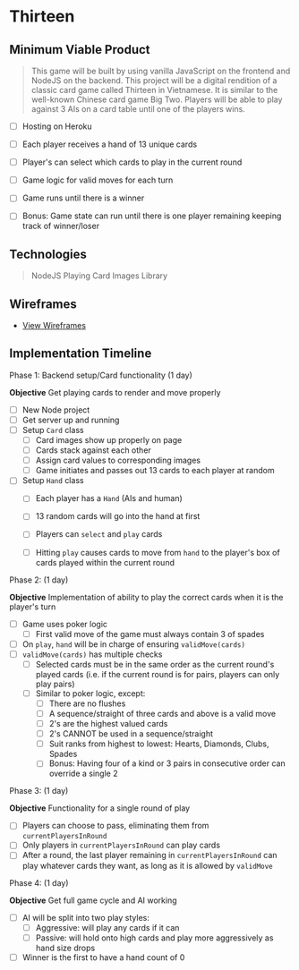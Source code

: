 # Thirteen

## Minimum Viable Product

> This game will be built by using vanilla JavaScript on the frontend and NodeJS on the backend. This project will be a digital rendition of a classic card game called Thirteen in Vietnamese. It is similar to the well-known Chinese card game Big Two. Players will be able to play against 3 AIs on a card table until one of the players wins.

- [ ] Hosting on Heroku
- [ ] Each player receives a hand of 13 unique cards
- [ ] Player's can select which cards to play in the current round
- [ ] Game logic for valid moves for each turn
- [ ] Game runs until there is a winner
- [ ] Bonus: Game state can run until there is one player remaining keeping track of winner/loser


## Technologies

> NodeJS
> Playing Card Images Library

## Wireframes
* [View Wireframes][wireframes]

[wireframes]: docs/wireframes

## Implementation Timeline

Phase 1: Backend setup/Card functionality (1 day)

**Objective** Get playing cards to render and move properly

- [ ] New Node project
- [ ] Get server up and running
- [ ] Setup `Card` class
  - [ ] Card images show up properly on page
  - [ ] Cards stack against each other
  - [ ] Assign card values to corresponding images
  - [ ] Game initiates and passes out 13 cards to each player at random
- [ ] Setup `Hand` class
  - [ ] Each player has a `Hand` (AIs and human)
  - [ ] 13 random cards will go into the hand at first
  - [ ] Players can `select` and `play` cards
  - [ ] Hitting `play` causes cards to move from `hand` to the player's box of cards played within the current round


Phase 2: (1 day)

**Objective** Implementation of ability to play the correct cards when it is the player's turn

- [ ] Game uses poker logic
  - [ ] First valid move of the game must always contain 3 of spades
- [ ] On `play`, `hand` will be in charge of ensuring `validMove(cards)`
- [ ] `validMove(cards)` has multiple checks
  - [ ] Selected cards must be in the same order as the current round's played cards (i.e. if the current round is for pairs, players can only play pairs)
  - [ ] Similar to poker logic, except:
    - [ ] There are no flushes
    - [ ] A sequence/straight of three cards and above is a valid move
    - [ ] 2's are the highest valued cards
    - [ ] 2's CANNOT be used in a sequence/straight
    - [ ] Suit ranks from highest to lowest: Hearts, Diamonds, Clubs, Spades
    - [ ] Bonus: Having four of a kind or 3 pairs in consecutive order can override a single 2

Phase 3: (1 day)

**Objective** Functionality for a single round of play

- [ ] Players can choose to pass, eliminating them from `currentPlayersInRound`
- [ ] Only players in `currentPlayersInRound` can play cards
- [ ] After a round, the last player remaining in `currentPlayersInRound` can play whatever cards they want, as long as it is allowed by `validMove`

Phase 4: (1 day)

**Objective** Get full game cycle and AI working

- [ ] AI will be split into two play styles:
  - [ ] Aggressive: will play any cards if it can
  - [ ] Passive: will hold onto high cards and play more aggressively as hand size drops
- [ ] Winner is the first to have a hand count of 0
